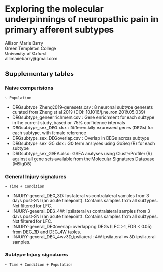 # Exploring the molecular underpinnings of neuropathic pain in primary afferent subtypes

<p>Allison Marie Barry <br>
Green Templeton College <br>
University of Oxford <br>
allimariebarry@gmail.com </p>

## Supplementary tables  
### Naive comparisions  
```
~ Population
```
* DRGsubtype_Zheng2019-genesets.csv : 8 neuronal subtype genesets curated from Zheng et al 2019 (DOI: 10.1016/j.neuron.2019.05.039)  
* DRGsubtype_geneenrichment.csv : Gene enrichment for each subtype in the current study, based on 75% confidence intervals  
* DRGsubtype_sex_DEG.xlsx : Differentially expressed genes (DEGs) for each subtype, with female reference  
* DRGsubtype_sex_DEGoverlap.csv : Overlap in DEGs across subtype  
* DRGsubtype_sex_GO.xlsx : GO term analyses using GoSeq (R) for each subtype  
* DRGsubtype_sex_GSEA.xlsx : GSEA analyses using ClusterProfiler (R) against all gene sets available from the Molecular Signatures Database (MSigDB)   

### General Injury signatures  
```
~ Time + Condition
```
* INJURY-general_DEG_3D: Ipsilateral vs contralateral samples from 3 days post-SNI (an acute timepoint). Contains samples from all subtypes. Not filtered for LFC.  
* INJURY-general_DEG_4W: Ipsilateral vs contralateral samples from 3 days post-SNI (an acute timepoint). Contains samples from all subtypes. Not filtered for LFC.  
* INJURY-general_DEGoverlap: overlapping DEGs (LFC >1, FDR < 0.05) from DEG_3D and DEG_4W tables.  
* INJURY-general_DEG_4wv3D_ipsilateral: 4W ipsilateral vs 3D ipsilateral samples. 

### Subtype Injury signatures  
```
~ Time + Condition + Population
```

